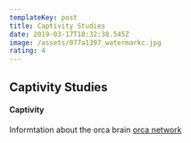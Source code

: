 ```yaml
---
templateKey: post
title: Captivity Studies
date: 2019-03-17T18:32:38.545Z
image: /assets/077a1397_watermarkc.jpg
rating: 4
---
```

## Captivity Studies

#### Captivity 
Informtation about the orca brain
[orca network](https://orcanetwork.com)
